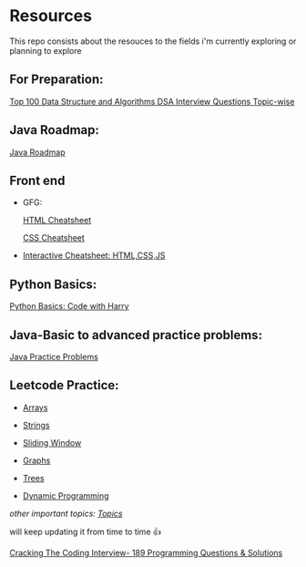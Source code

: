 # Resources
This repo consists about the resouces to the fields i'm currently exploring or planning to explore

## For Preparation:
[Top 100 Data Structure and Algorithms DSA Interview Questions Topic-wise](https://www.geeksforgeeks.org/top-100-data-structure-and-algorithms-dsa-interview-questions-topic-wise/)

## Java Roadmap:
[Java Roadmap](https://whimsical.com/java-F3wA8hstGi42DU8BZrsCUL)
## Front end
- GFG:
  
  [HTML Cheatsheet](https://www.geeksforgeeks.org/html-cheat-sheet/)
  
  [CSS Cheatsheet](https://www.geeksforgeeks.org/css-cheat-sheet-a-basic-guide-to-css/)

- [Interactive Cheatsheet: HTML,CSS,JS](https://html-css-js.com/)

## Python Basics:
[Python Basics: Code with Harry](https://www.codewithharry.com/tutorial/python/)

## Java-Basic to advanced practice problems:
[Java Practice Problems](https://www.javatpoint.com/java-practice-programs)

## Leetcode Practice:
- [Arrays](https://leetcode.com/problem-list/a6kvh7a2/)

- [Strings](https://leetcode.com/problem-list/a6kva8yd/)
  
- [Sliding Window](https://leetcode.com/problem-list/akvvpybi/)

- [Graphs](https://leetcode.com/problem-list/a6kwrtld/)

- [Trees](https://leetcode.com/problem-list/a6kwoqis/)

- [Dynamic Programming](https://leetcode.com/problem-list/a6kwegtr/)

_other important topics: [Topics](https://vineethchivukula.hashnode.dev/essential-coding-patterns-for-mastering-dsa)_

will keep updating it from time to time 👍


[Cracking The Coding Interview- 189 Programming Questions & Solutions](https://drive.google.com/file/d/1tXiOMerxLnBWOawAHBkLHZfolZ_qGhvr/view?usp=drive_link)
